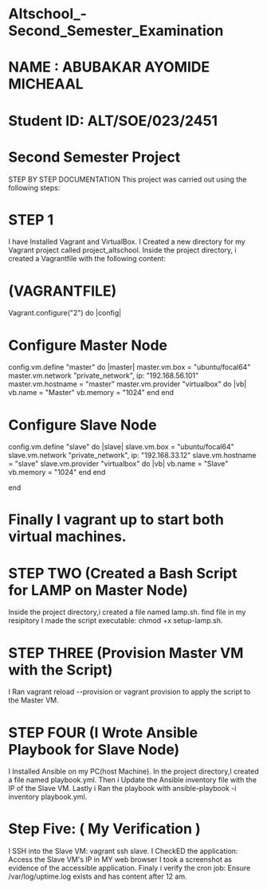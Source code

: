 # Altschool_-Second_Semester_Examination
# NAME : ABUBAKAR AYOMIDE MICHEAAL 
# Student ID: ALT/SOE/023/2451
# Second Semester Project


STEP BY STEP DOCUMENTATION
This project was carried out using the following steps:
#        STEP 1
I have Installed Vagrant and VirtualBox.
I Created a new directory for my Vagrant project called project_altschool.
Inside the project directory, i created a Vagrantfile with the following content:

# (VAGRANTFILE)
Vagrant.configure("2") do |config|

  # Configure Master Node
  config.vm.define "master" do |master|
    master.vm.box = "ubuntu/focal64"
    master.vm.network "private_network", ip: "192.168.56.101"
    master.vm.hostname = "master"
    master.vm.provider "virtualbox" do |vb|
      vb.name = "Master"
      vb.memory = "1024"
    end
  end

  # Configure Slave Node
  config.vm.define "slave" do |slave|
    slave.vm.box = "ubuntu/focal64"
    slave.vm.network "private_network", ip: "192.168.33.12"
    slave.vm.hostname = "slave"
    slave.vm.provider "virtualbox" do |vb|
      vb.name = "Slave"
      vb.memory = "1024"
    end
  end

end
# Finally I vagrant up to start both virtual machines.


#           STEP TWO (Created a Bash Script for LAMP  on Master Node)
Inside the project directory,i created a file named lamp.sh.
find file in my resipitory
I made the script executable: chmod +x setup-lamp.sh.

#           STEP THREE (Provision Master VM with the Script)
I Ran vagrant reload --provision or vagrant provision to apply the script to the Master VM.

#           STEP FOUR (I Wrote Ansible Playbook for Slave Node)
I Installed Ansible on my PC(host Machine).
In the project directory,I created a file named playbook.yml.
Then i Update the Ansible inventory file with the IP of the Slave VM.
Lastly i Ran the playbook with ansible-playbook -i inventory playbook.yml.

#           Step Five: ( My Verification )
I SSH into the Slave VM: vagrant ssh slave.
I CheckED the application: Access the Slave VM's IP in MY web browser
I took a screenshot as evidence of the accessible application.
Finaly i verify the cron job: Ensure /var/log/uptime.log exists and has content after 12 am.

